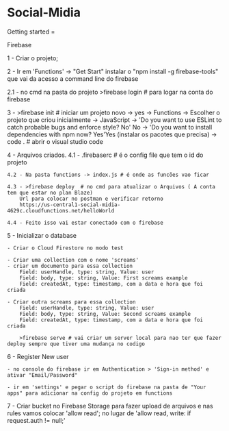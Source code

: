 # Social-Midia
 
Getting started =

Firebase

1 - Criar o projeto;

2 - Ir em 'Functions' -> "Get Start"
	instalar o "npm install -g firebase-tools" que vai da acesso a command line do firebase

2.1 - no cmd na pasta do projeto 
	>firebase login # para logar na conta do firebase

3 - >firebase init # iniciar um projeto novo 
 	-> yes
	-> Functions
	-> Escolher o projeto que criou inicialmente 
	-> JavaScript
	-> 'Do you want to use ESLint to catch probable bugs and enforce style? No' No
	-> 'Do you want to install dependencies with npm now? Yes'Yes (instalar os pacotes que precisa)
	-> code . # abrir o visual studio code

4 - Arquivos criados.
	4.1 - .firebaserc # é o config file que tem o id do projeto

	4.2 - Na pasta functions -> index.js # é onde as funcões vao ficar

	4.3 - >firebase deploy  # no cmd para atualizar o Arquivos ( A conta tem que estar no plan Blaze)
        Url para colocar no postman e verificar retorno
        https://us-central1-social-midia-4629c.cloudfunctions.net/helloWorld

    4.4 - Feito isso vai estar conectado com o firebase

5 - Inicializar o database

    - Criar o Cloud Firestore no modo test

    - Criar uma collection com o nome 'screams'
    - criar um documento para essa collection   
        Field: userHandle, type: string, Value: user
        Field: body, type: string, Value: First screams example
        Field: createdAt, type: timestamp, com a data e hora que foi criada

    - Criar outra screams para essa collection  
        Field: userHandle, type: string, Value: user
        Field: body, type: string, Value: Second screams example
        Field: createdAt, type: timestamp, com a data e hora que foi criada
    
        >firebase serve # vai criar um server local para nao ter que fazer deploy sempre que tiver uma mudança no codigo

6 - Register New user

    - no console do firebase ir em Authentication > 'Sign-in method' e ativar "Email/Password"

    - ir em 'settings' e pegar o script do firebase na pasta de "Your apps" para adicionar na config do projeto em functions

        
7 - Criar bucket no Firebase Storage para fazer upload de arquivos e nas rules vamos colocar 'allow read'; no lugar de 'allow read, write: if request.auth != null;'